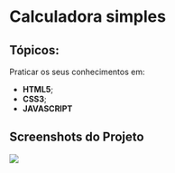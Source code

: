 # Calculadora simples

## Tópicos:
Praticar os seus conhecimentos em:
- **HTML5**;
- **CSS3**;
- **JAVASCRIPT** 

## Screenshots do Projeto
![](https://i.ibb.co/Hh0Y3YW/calc.png)
